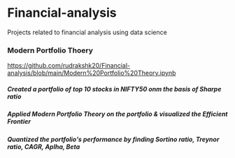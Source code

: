 # Financial-analysis
Projects related to financial analysis using data science

### Modern Portfolio Thoery
https://github.com/rudrakshk20/Financial-analysis/blob/main/Modern%20Portfolio%20Theory.ipynb

##### Created a portfolio of top 10 stocks in NIFTY50 onm the basis of Sharpe ratio
##### Applied Modern Portfolio Theory on the portfolio & visualized the Efficient Frontier
##### Quantized the portfolio's performance by finding Sortino ratio, Treynor ratio, CAGR, Aplha, Beta
